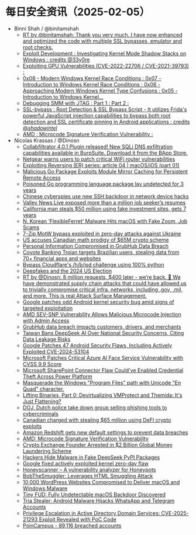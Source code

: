 # 每日安全资讯（2025-02-05）

- Binni Shah / @binitamshah
  - [RT by @binitamshah: Thank you very much. I have now enhanced and optimized the code with multiple SSL bypasses, emulator and root checks.](https://x.com/_shadowintel_/status/1886865104932618538)
  - [Exploit Development : Investigating Kernel Mode Shadow Stacks on Windows :  credits @33y0re](https://x.com/binitamshah/status/1886820742899359925)
  - [Exploiting GPU Vulnerabilities (CVE-2022-22706 / CVE-2021-39793) :](https://x.com/binitamshah/status/1886819734827704355)
  - [0x08 - Modern Windows Kernel Race Conditions :  0x07 - Introduction to Windows Kernel Race Conditions :  0x06 - Approaching Modern Windows Kernel Type Confusions :  0x05 - Introduction to Windows Kernel…](https://x.com/binitamshah/status/1886817455840092560)
  - [Debugging SMM with JTAG : Part 1 :  Part 2 :](https://x.com/binitamshah/status/1886812196484923560)
  - [SSL-bypass : Root Detection & SSL Bypass Script - It utilizes Frida's powerful JavaScript injection capabilities to bypass both root detection and SSL certificate pinning in Android applications :  credits @_shadowintel_](https://x.com/binitamshah/status/1886811370529939628)
  - [AMD : Microcode Signature Verification Vulnerability :](https://x.com/binitamshah/status/1886807476517134521)
- Nicolas Krassas / @Dinosn
  - [Collabfiltrator 4.0.1 Plugin released! New SQLi DNS exfiltration capabilities available in BurpSuite. Download it from the BApp Store.](https://x.com/Dinosn/status/1886850515306238005)
  - [Netgear warns users to patch critical WiFi router vulnerabilities](https://x.com/Dinosn/status/1886844402661757429)
  - [Exploiting Reversing (ER) series: article 04 | macOS/iOS (part 01)](https://x.com/Dinosn/status/1886844332688265571)
  - [Malicious Go Package Exploits Module Mirror Caching for Persistent Remote Access](https://x.com/Dinosn/status/1886844088831389985)
  - [Poisoned Go programming language package lay undetected for 3 years](https://x.com/Dinosn/status/1886842727494455337)
  - [Chinese cyberspies use new SSH backdoor in network device hacks](https://x.com/Dinosn/status/1886842652915896585)
  - [Valley News Live exposed more than a million job seeker’s resumes](https://x.com/Dinosn/status/1886823522988613888)
  - [California man steals $50 million using fake investment sites, gets 7 years](https://x.com/Dinosn/status/1886795230277476659)
  - [N. Korean ‘FlexibleFerret’ Malware Hits macOS with Fake Zoom, Job Scams](https://x.com/Dinosn/status/1886790376121418219)
  - [7-Zip MotW bypass exploited in zero-day attacks against Ukraine](https://x.com/Dinosn/status/1886790088459165855)
  - [US accuses Canadian math prodigy of $65M crypto scheme](https://x.com/Dinosn/status/1886789994359984613)
  - [Personal Information Compromised in GrubHub Data Breach](https://x.com/Dinosn/status/1886767780285829337)
  - [Coyote Banking Trojan targets Brazilian users, stealing data from 70+ financial apps and websites](https://x.com/Dinosn/status/1886767698790486109)
  - [Bypass Cloudflare's /h/b/jsd challenge using 100% python](https://x.com/Dinosn/status/1886760558306709720)
  - [Deepfakes and the 2024 US Election](https://x.com/Dinosn/status/1886752071304552759)
  - [RT by @Dinosn: 8 million requests, $400 later - we’re back. 🚀 We have demonstrated supply chain attacks that could have allowed us to trivially compromise critical infra. networks, including .gov, .mil, and more. This is real Attack Surface Management.](https://x.com/watchtowrcyber/status/1886731860577030536)
  - [Google patches odd Android kernel security bug amid signs of targeted exploitation](https://x.com/Dinosn/status/1886725330292937072)
  - [AMD SEV-SNP Vulnerability Allows Malicious Microcode Injection with Admin Access](https://x.com/Dinosn/status/1886719546192523360)
  - [GrubHub data breach impacts customers, drivers, and merchants](https://x.com/Dinosn/status/1886715543945695393)
  - [Taiwan Bans DeepSeek AI Over National Security Concerns, Citing Data Leakage Risks](https://x.com/Dinosn/status/1886715468309819720)
  - [Google Patches 47 Android Security Flaws, Including Actively Exploited CVE-2024-53104](https://x.com/Dinosn/status/1886687430113219013)
  - [Microsoft Patches Critical Azure AI Face Service Vulnerability with CVSS 9.9 Score](https://x.com/Dinosn/status/1886687330037055537)
  - [Microsoft SharePoint Connector Flaw Could've Enabled Credential Theft Across Power Platform](https://x.com/Dinosn/status/1886643604673733100)
  - [Masquerade the Windows "Program Files" path with Unicode "En Quad" character.](https://x.com/Dinosn/status/1886627691077521817)
  - [Lifting Binaries, Part 0: Devirtualizing VMProtect and Themida: It's Just Flattening?](https://x.com/Dinosn/status/1886624408778780806)
  - [DOJ, Dutch police take down group selling phishing tools to cybercriminals](https://x.com/Dinosn/status/1886623296805917098)
  - [Canadian charged with stealing $65 million using DeFI crypto exploits](https://x.com/Dinosn/status/1886622055224762516)
  - [Amazon Redshift gets new default settings to prevent data breaches](https://x.com/Dinosn/status/1886621975453315393)
  - [AMD: Microcode Signature Verification Vulnerability](https://x.com/Dinosn/status/1886621753318732087)
  - [Crypto Exchange Founder Arrested in $2 Billion Global Money Laundering Scheme](https://x.com/Dinosn/status/1886621581461332193)
  - [Hackers Hide Malware in Fake DeepSeek PyPI Packages](https://x.com/Dinosn/status/1886621520941690905)
  - [Google fixed actively exploited kernel zero-day flaw](https://x.com/Dinosn/status/1886621439047917741)
  - [Honeyscanner – A vulnerability analyzer for Honeypots](https://x.com/Dinosn/status/1886621028811444697)
  - [BobTheSmuggler: Leverages HTML Smuggling Attack](https://x.com/Dinosn/status/1886620797910884445)
  - [10,000 WordPress Websites Compromised to Deliver macOS and Windows Malware](https://x.com/Dinosn/status/1886620718747595071)
  - [Tiny FUD: Fully Undetectable macOS Backdoor Discovered](https://x.com/Dinosn/status/1886620609217462721)
  - [Tria Stealer: Android Malware Hijacks WhatsApp and Telegram Accounts](https://x.com/Dinosn/status/1886616042836820060)
  - [Privilege Escalation in Active Directory Domain Services: CVE-2025-21293 Exploit Revealed with PoC Code](https://x.com/Dinosn/status/1886613525109338502)
  - [PoinCampus - 89,116 breached accounts](https://x.com/Dinosn/status/1886613174998216786)
